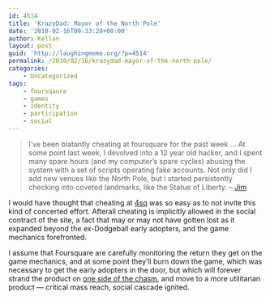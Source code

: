 ```yaml
---
id: 4514
title: 'KrazyDad: Mayor of the North Pole'
date: '2010-02-16T09:33:20+00:00'
author: Kellan
layout: post
guid: 'http://laughingmeme.org/?p=4514'
permalink: /2010/02/16/krazydad-mayor-of-the-north-pole/
categories:
    - Uncategorized
tags:
    - foursqaure
    - games
    - identity
    - participation
    - social
---
```


> I’ve been blatantly cheating at foursquare for the past week … At some point last week, I devolved into a 12 year old hacker, and I spent many spare hours (and my computer’s spare cycles) abusing the system with a set of scripts operating fake accounts. Not only did I add new venues like the North Pole, but I started persistently checking into coveted landmarks, like the Statue of Liberty. – [Jim](http://www.krazydad.com/blog/2010/02/mayor-of-the-north-pole/)

I would have thought that cheating at [4sq](http://foursquare.com) was so easy as to not invite this kind of concerted effort. Afterall cheating is implicitly allowed in the social contract of the site, a fact that may or may not have gotten lost as it expanded beyond the ex-Dodgeball early adopters, and the game mechanics forefronted.

I assume that Foursquare are carefully monitoring the return they get on the game mechanics, and at some point they’ll burn down the game, which was necessary to get the early adopters in the door, but which will forever strand the product on [one side of the chasm](http://en.wikipedia.org/wiki/Crossing*the*Chasm), and move to a more utilitarian product — critical mass reach, social cascade ignited.